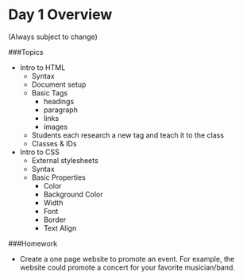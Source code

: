 # Day 1 Overview

(Always subject to change)

###Topics
   
- Intro to HTML
  - Syntax
  - Document setup
  - Basic Tags
    - headings
    - paragraph
    - links
    - images
  - Students each research a new tag and teach it to the class
  - Classes & IDs
- Intro to CSS
  - External stylesheets
  - Syntax
  - Basic Properties
    - Color
    - Background Color
    - Width
    - Font
    - Border
    - Text Align


###Homework
- Create a one page website to promote an event. For example, the website could promote a concert for your favorite musician/band.
